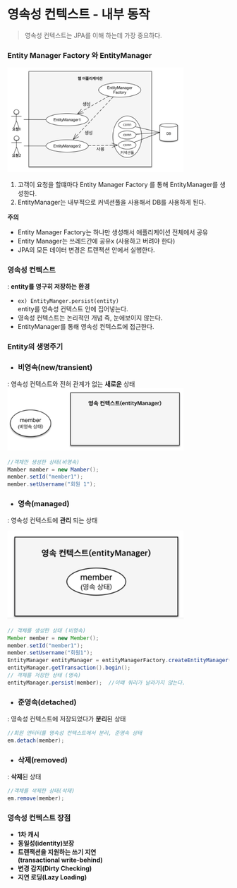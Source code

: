 # 영속성 컨텍스트 - 내부 동작
> 영속성 컨텍스트는 JPA를 이해 하는데 가장 중요하다.
### Entity Manager Factory 와 EntityManager
<img width=400px src=./img/entity-manager-factory.png>

1. 고객이 요청을 할떄마다 Entity Manager Factory 를 통해 EntityManager를 생성한다.
2. EntityManager는 내부적으로 커넥션풀을 사용해서 DB를 사용하게 된다.
  
**주의**
- Entity Manager Factory는 하나만 생성해서 애플리케이션 전체에서 공유
- Entity Manager는 쓰레드간에 공유x (사용하고 버려야 한다)
- JPA의 모든 데이터 변경은 트랜잭션 안에서 실행한다.

### 영속성 컨텍스트
: **entity를 영구히 저장하는 환경** 
- ``ex) EntityManger.persist(entity)``  
    entity를 영속성 컨텍스트 안에 집어넣는다.
- 영속성 컨텍스트는 논리적인 개념 즉, 눈에보이지 않는다.
- EntityManager를 통해 영속성 컨텍스트에 접근한다.

### Entity의 생명주기
- ### 비영속(new/transient)  
: 영속성 컨텍스트와 전혀 관계가 없는 **새로운** 상태  
<img width=400px src=./img/not-persistence.png>

```java
//객체만 생성한 상태(비영속)
Mamber mamber = new Mamber();
member.setId("member1");
member.setUsername("회원 1");
```

- ### 영속(managed)  
: 영속성 컨텍스트에 **관리** 되는 상태

<img width=400px src=./img/managed.png>

```java
// 객체를 생성한 상태 (비영속)
Member member = new Member();
member.setId("member1");
member.setUsername("회원1");
EntityManager entityManager = entityManagerFactory.createEntityManager();
entityManager.getTransaction().begin();
// 객체를 저장한 상태 (영속)
entityManager.persist(member);  //이떄 쿼리가 날라가지 않는다.
```

- ### 준영속(detached)  
: 영속성 컨텍스트에 저장되었다가 **분리**된 상태  
```java
//회원 엔티티를 영속성 컨텍스트에서 분리, 준영속 상태
em.detach(member);
```
- ### 삭제(removed)  
: **삭제**된 상태  
```java
//객체를 삭제한 상태(삭제)
em.remove(member);
```

### 영속성 컨텍스트 장점
- **1차 캐시**
- **동일성(identity)보장**
- **트랜잭션을 지원하는 쓰기 지연**  
  **(transactional write-behind)**
- **변경 감지(Dirty Checking)**
- **지연 로딩(Lazy Loading)**